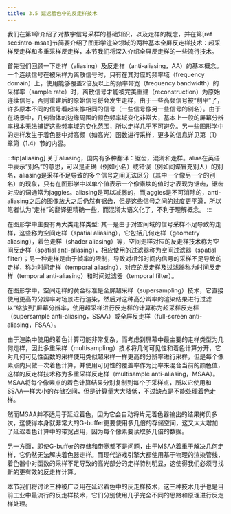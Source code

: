 ```yaml
---
title: 3.5 延迟着色中的反走样技术
---
```


我们在第1章介绍了对数字信号采样的基础知识，以及走样的概念，并在第[ref sec:intro-msaa]节简要介绍了图形学渲染领域的两种基本全屏反走样技术：超采样反走样和多重采样反走样，本节我们将深入介绍全屏反走样的一些流行技术。

首先我们回顾一下走样（aliasing）及反走样（anti-aliasing，AA）的基本概念。一个连续信号在被采样为离散信号时，只有在其对应的频率域（frequency domain）上，使用能够覆盖2倍及以上的频率带宽（frequency bandwidth）的采样率（sample rate）时，离散信号才能被完美重建（reconstruction）为原始连续信号，否则重建后的原始信号将会发生走样，由于一些高频信号被“削平”了，许多原本不同的信号看起来像相同的信号（一些信号像另一些信号的别名）。由于在场景中，几何物体的边缘周围的颜色频率域变化非常大，基本上一般的屏幕分辨率根本无法捕捉这些频率域的变化范围，所以走样几乎不可避免。另一些图形学中的走样发生于着色器中对高频（如高光）函数进行采样，更多的信息详见第（1）章第（1.4）节的内容。

:::tip[aliasing]
	关于aliasing，国内有多种翻译：锯齿，混淆和走样。alias在英语中表示“别名”的意思，可以是正确（例如小名）或错误（例如间谍冒充别人）的别名，aliasing是采样不足导致的多个信号之间无法区分（其中一个像另一个的别名）的现象，只有在图形学中以单个值表示一个像素块的值时才表现为锯齿，锯齿对应的词通常为jaggies。aliasing是可以减弱的，而jaggies是不可消除的，anti-aliasing之后的图像放大之后仍然有锯齿，但是这些信号之间的过度更平滑，所以笔者认为“走样”的翻译更精确一些，而混淆太语义化了，不利于理解概念。
:::

在图形学中主要有两大类走样类型: 其一是由于对空间域的信号采样不足导致的走样，这些称为空间走样（spatial aliasing），它包括几何走样（geometry aliasing），着色走样（shader aliasing）等，空间走样对应的反走样技术称为空间反走样（spatial anti-aliasing），相应使用的过滤器称为空间过滤器（spatial filter）；另一种走样是由于帧率的限制，导致对相邻时间内信号的采样不足导致的走样，称为时间走样（temporal aliasing），对应的反走样及过滤器称为时间反走样（temporal anti-aliasing）和时间过滤器（temporal filter）。

在图形学中，空间走样的黄金标准是全屏超采样（supersampling）技术，它直接使用更高的分辨率对场景进行渲染，然后对这种高分辨率的渲染结果进行过滤以“缩放到”屏幕分辨率，使用超采样进行反走样的计算称为超采样反走样（supersample anti-aliasing，SSAA）或全屏反走样（full-screen anti-aliasing，FSAA）。

由于渲染中使用的着色计算可能非常复杂，而考虑到屏幕中最主要的走样类型为几何走样，因此多重采样（multisampling）技术将几何可见性和着色计算分开，它对几何可见性函数的采样使用类似超采样一样更高的分辨率进行采样，但是每个像素点内只做一次着色计算，并使用可见性的覆盖率作为比率来混合当前的颜色值，这样的反走样技术称为多重采样反走样（multisample anti-aliasing，MSAA）。MSAA将每个像素点的着色计算结果分别复制到每个子采样点，所以它使用和SSAA一样大小的存储空间，但是计算量大大降低，不过缺点是不能处理着色走样。

然而MSAA并不适用于延迟着色，因为它会自动将片元着色器输出的结果拷贝多次，这使得本身就非常大的G-buffer更要使用多几倍的存储空间，这又大大增加了延迟着色计算中的带宽占用，因为每个像素要读取多几倍的数据。

另一方面，即使G-buffer的存储和带宽都不是问题，由于MSAA着重于解决几何走样，它仍然无法解决着色器走样。而现代游戏引擎大都使用基于物理的渲染管线，着色器中对函数的采样不足导致的高光部分的走样特别明显，这使得我们必须寻找新的更有效的反走样计算。

本节我们将讨论三种被广泛用在延迟着色中的反走样技术，这三种技术几乎也是目前工业中最流行的反走样技术，它们分别使用几乎完全不同的思路和原理进行反走样处理。







